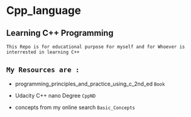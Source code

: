 # Cpp_language
## Learning C++ Programming 

`This Repo is for educational purpose For myself and for Whoever is interrested in learning C++`

## `My Resources are : `

- programming_principles_and_practice_using_c_2nd_ed `Book`
	 
- Udacity C++ nano Degree `CppND`
	
- concepts from my online search `Basic_Concepts`
	
	
	
